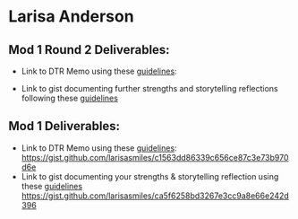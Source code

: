 # Larisa Anderson

## Mod 1 Round 2 Deliverables:

* Link to DTR Memo using these [guidelines](https://github.com/turingschool/career-development-curriculum/blob/master/module_one/dtr_guidelines_memo.md):

* Link to gist documenting further strengths and storytelling reflections following these [guidelines](https://github.com/turingschool/career-development-curriculum/blob/master/module_one/strengths_storytelling_follow-up.md)

## Mod 1 Deliverables:
* Link to DTR Memo using these [guidelines](https://github.com/turingschool/career-development-curriculum/blob/master/module_one/dtr_guidelines_memo.md): https://gist.github.com/larisasmiles/c1563dd86339c656ce87c3e73b970d6e
* Link to gist documenting your strengths & storytelling reflection using these [guidelines](https://github.com/turingschool/career-development-curriculum/blob/master/module_one/strengths_storytelling_reflection.md)
https://gist.github.com/larisasmiles/ca5f6258bd3267e3cc9a8e66e242d396
